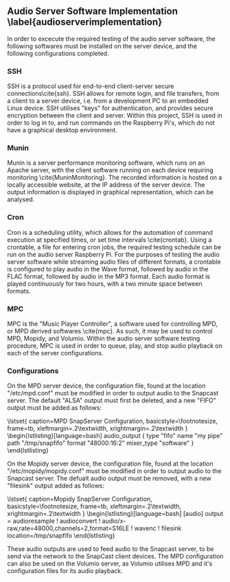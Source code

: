 ## Audio Server Software Implementation \label{audioserverimplementation}

In order to excecute the required testing of the audio server software, the
following softwares must be installed on the server device, and the following
configurations completed.

### SSH

SSH is a protocol used for end-to-end client-server secure connections\cite{ssh}.
SSH allows for remote login, and file transfers, from a client to a server device,
i.e. from a development PC to an embedded Linux device. SSH utilises "keys" for
authentication, and provides secure encryption between the client and server.
Within this project, SSH is used in order to log in to, and run commands on  the
Raspberry Pi's, which do not have a graphical desktop environment.

### Munin

Munin is a server performance monitoring software, which runs on an Apache
server, with the client software running on each device requiring monitoring
\cite{MuninMonitoring}. The recorded information is hosted on a locally
accessible website, at the IP address of the server device. The output
information is displayed in graphical representation, which can be analysed.

### Cron

Cron is a scheduling utility, which allows for the automation of command
execution at specified times, or set time intervals \cite{crontab}. Using a crontable, a file for
entering cron jobs, the required testing schedule can be run on the audio server
Raspberry Pi. For the purposes of testing the audio server software while
streaming audio files of different formats, a crontable is configured to play
audio in the Wave format, followed by audio in the FLAC format, followed by
audio in the MP3 format. Each audio format is played continuously for two
hours, with a two minute space between formats.

### MPC

MPC is the "Music Player Controller", a software used for controlling MPD, or
MPD derived softwares \cite{mpc}. As such, it may be used to control MPD, Mopidy, and
Volumio. Within the audio server software testing procedure, MPC is used in
order to queue, play, and stop audio playback on each of the server
configurations.

### Configurations

On the MPD server device, the configuration file, found at the location
"/etc/mpd.conf" must be modified in order to output audio to the Snapcast
server. The default "ALSA" output must first be deleted, and a new "FIFO" output
must be added as follows:

\lstset{
    caption=MPD SnapServer Configuration,
    basicstyle=\footnotesize, frame=tb,
    xleftmargin=.2\textwidth, xrightmargin=.2\textwidth
}
\begin{lstlisting}[language=bash]
audio_output {
    type	"fifo"
    name	"my pipe"
    path	"/tmp/snapfifo"
    format	"48000:16:2"
    mixer_type	"software"
}
\end{lstlisting}

On the Mopidy server device, the configuration file, found at the location
"/etc/mopidy/mopidy.conf" must be modified in order to output audio to the
Snapcast server. The defualt audio output must be removed, with a new "filesink"
output added as follows:

\lstset{
    caption=Mopidy SnapServer Configuration,
    basicstyle=\footnotesize, frame=tb,
    xleftmargin=.2\textwidth, xrightmargin=.2\textwidth
}
\begin{lstlisting}[language=bash]
[audio]
output = audioresample ! audioconvert !
audio/x-raw,rate=48000,channels=2,format=S16LE
! wavenc ! filesink location=/tmp/snapfifo
\end{lstlisting}

These audio outputs are used to feed audio to the Snapcast server, to be send via
the network to the SnapCast client devices. The MPD configuration can also be used
on the Volumio server, as Volumio utilises MPD and it's configuration files for
its audio playback.

